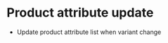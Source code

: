 Product attribute update
========================

* Update product attribute list when variant change



